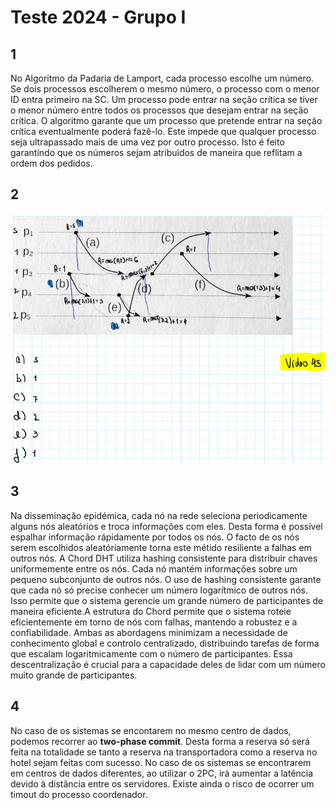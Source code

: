 # Teste 2024 - Grupo I

## 1

No Algoritmo da Padaria de Lamport, cada processo escolhe um número. Se dois processos escolherem o mesmo número, o processo com o menor ID entra primeiro na SC. Um processo pode entrar na seção crítica se tiver o menor número entre todos os processos que desejam entrar na seção crítica. O algoritmo garante que um processo que pretende entrar na seção crítica eventualmente poderá fazê-lo. Este impede que qualquer processo seja ultrapassado mais de uma vez por outro processo. Isto é feito garantindo que os números sejam atribuídos de maneira que reflitam a ordem dos pedidos.

## 2

<img src="../imgs/teste_2024_2.png" />

## 3

Na disseminação epidémica, cada nó na rede seleciona periodicamente alguns nós aleatórios e troca informações com eles. Desta forma é possível espalhar informação rápidamente por todos os nós. O facto de os nós serem escolhidos aleatóriamente torna este métido resiliente a falhas em outros nós. A Chord DHT utiliza hashing consistente para distribuir chaves uniformemente entre os nós. Cada nó mantém informações sobre um pequeno subconjunto de outros nós. O uso de hashing consistente garante que cada nó só precise conhecer um número logarítmico de outros nós. Isso permite que o sistema gerencie um grande número de participantes de maneira eficiente.A estrutura do Chord permite que o sistema roteie eficientemente em torno de nós com falhas, mantendo a robustez e a confiabilidade. Ambas as abordagens minimizam a necessidade de conhecimento global e controlo centralizado, distribuindo tarefas de forma que escalam logaritmicamente com o número de participantes. Essa descentralização é crucial para a capacidade deles de lidar com um número muito grande de participantes.

## 4

No caso de os sistemas se encontarem no mesmo centro de dados, podemos recorrer ao **two-phase commit**. Desta forma a reserva só será feita na totalidade se tanto a reserva na transportadora como a reserva no hotel sejam feitas com sucesso. No caso de os sistemas se encontrarem em centros de dados diferentes, ao utilizar o 2PC, irá aumentar a latência devido à distância entre os servidores. Existe ainda o risco de ocorrer um timout do processo coordenador.
